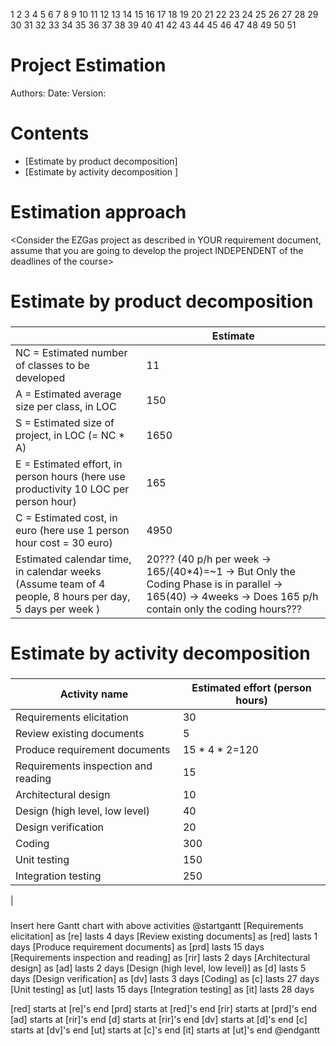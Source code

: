 1
2
3
4
5
6
7
8
9
10
11
12
13
14
15
16
17
18
19
20
21
22
23
24
25
26
27
28
29
30
31
32
33
34
35
36
37
38
39
40
41
42
43
44
45
46
47
48
49
50
51
# Project Estimation  
Authors:
Date:
Version:
# Contents
- [Estimate by product decomposition]
- [Estimate by activity decomposition ]
# Estimation approach
<Consider the EZGas  project as described in YOUR requirement document, assume that you are going to develop the project INDEPENDENT of the deadlines of the course>
# Estimate by product decomposition
### 
|             | Estimate                        |             
| ----------- | ------------------------------- |  
| NC =  Estimated number of classes to be developed   |            11                 |             
|  A = Estimated average size per class, in LOC       |                150            | 
| S = Estimated size of project, in LOC (= NC * A) | 1650 |
| E = Estimated effort, in person hours (here use productivity 10 LOC per person hour)  |               165                      |   
| C = Estimated cost, in euro (here use 1 person hour cost = 30 euro) | 4950 | 
| Estimated calendar time, in calendar weeks (Assume team of 4 people, 8 hours per day, 5 days per week ) |          20??? (40 p/h per week -> 165/(40*4)=~1    -> But Only the Coding Phase is in parallel -> 165(40)  -> 4weeks -> Does 165 p/h contain only the coding hours??? |     
          
# Estimate by activity decomposition
### 
|         Activity name    | Estimated effort (person hours)   |             
| ----------- | ------------------------------- | 
| Requirements elicitation| 30|
| Review existing documents| 5|
| Produce requirement documents| 15 * 4 * 2=120|
| Requirements inspection and reading| 15|
| Architectural design | 10 |
| Design (high level, low level)| 40|
| Design verification| 20|
| Coding| 300|
| Unit testing| 150|
| Integration testing| 250 |
| 
###
Insert here Gantt chart with above activities
@startgantt
[Requirements elicitation] as [re] lasts 4 days
[Review existing documents] as [red] lasts 1 days
[Produce requirement documents] as [prd] lasts 15 days
[Requirements inspection and reading] as [rir] lasts 2 days
[Architectural design] as [ad] lasts 2 days
[Design (high level, low level)] as [d] lasts 5 days
[Design verification] as [dv] lasts 3 days
[Coding] as [c] lasts 27 days
[Unit testing] as [ut] lasts 15 days
[Integration testing] as [it] lasts 28 days

[red] starts at [re]'s end
[prd] starts at [red]'s end
[rir] starts at [prd]'s end
[ad] starts at [rir]'s end
[d] starts at [rir]'s end
[dv] starts at [d]'s end
[c] starts at [dv]'s end
[ut] starts at [c]'s end
[it] starts at [ut]'s end
@endgantt